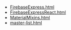 * [FirebaseExpress.html](FirebaseExpress.html)
* [FirebaseExpressReact.html](FirebaseExpressReact.html)
* [MaterialMixins.html](MaterialMixins.html)
* [master-list.html](master-list.html)